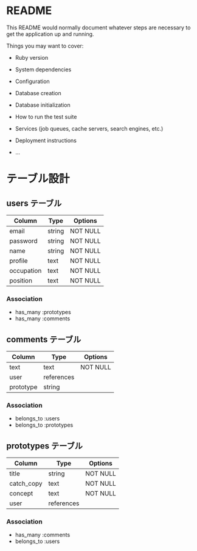 # README

This README would normally document whatever steps are necessary to get the
application up and running.

Things you may want to cover:

* Ruby version

* System dependencies

* Configuration

* Database creation

* Database initialization

* How to run the test suite

* Services (job queues, cache servers, search engines, etc.)

* Deployment instructions

* ...

# テーブル設計

## users テーブル

| Column     | Type   | Options     |
| ---------- | ------ | ----------- |
| email      | string | NOT NULL    |
| password   | string | NOT NULL    |
| name       | string | NOT NULL    |
| profile    | text   | NOT NULL    |
| occupation | text   | NOT NULL    |
| position   | text   | NOT NULL    |

### Association

- has_many :prototypes
- has_many :comments

## comments テーブル

| Column    | Type       | Options     |
| --------- | ---------- | ----------- |
| text      | text       | NOT NULL    |
| user      | references |             |
| prototype | string     |             |

### Association

- belongs_to :users
- belongs_to :prototypes

## prototypes テーブル

| Column     | Type       | Options     |
| ---------- | ---------- | ----------- |
| title      | string     | NOT NULL    |
| catch_copy | text       | NOT NULL    |
| concept    | text       | NOT NULL    |
| user       | references |             |


### Association

- has_many :comments
- belongs_to :users
